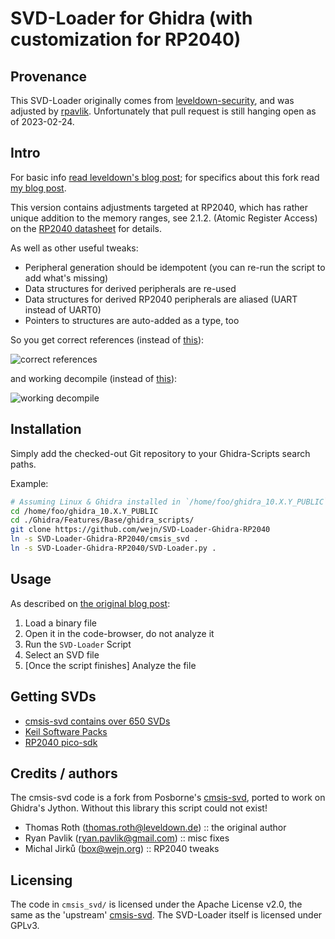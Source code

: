 # SVD-Loader for Ghidra (with customization for RP2040)

## Provenance

This SVD-Loader originally comes from [leveldown-security](https://github.com/leveldown-security/SVD-Loader-Ghidra),
and was adjusted by [rpavlik](https://github.com/rpavlik/SVD-Loader-Ghidra).
Unfortunately that pull request is still hanging open as of 2023-02-24.

## Intro

For basic info [read leveldown's blog post](https://leveldown.de/blog/svd-loader/);
for specifics about this fork read
[my blog post](https://wejn.org/2023/02/making-ghidra-svd-loader-play-nice-with-rp2040/).

This version contains adjustments targeted at RP2040, which has rather unique
addition to the memory ranges, see 2.1.2. (Atomic Register Access) on the
[RP2040 datasheet](https://datasheets.raspberrypi.com/rp2040/rp2040-datasheet.pdf)
for details.

As well as other useful tweaks:

- Peripheral generation should be idempotent (you can re-run the script to add what's missing)
- Data structures for derived peripherals are re-used
- Data structures for derived RP2040 peripherals are aliased (UART instead of UART0)
- Pointers to structures are auto-added as a type, too

So you get correct references
(instead of [this](https://wejn.org/assets/2023-rp2040-ghidra/pre-refs.png)):

![correct references](https://wejn.org/assets/2023-rp2040-ghidra/post-refs.png)

and working decompile
(instead of [this](https://wejn.org/assets/2023-rp2040-ghidra/pre-decompile.png)):

![working decompile](https://wejn.org/assets/2023-rp2040-ghidra/post-decompile.png)

## Installation

Simply add the checked-out Git repository to your Ghidra-Scripts search paths.

Example:

``` sh
# Assuming Linux & Ghidra installed in `/home/foo/ghidra_10.X.Y_PUBLIC`
cd /home/foo/ghidra_10.X.Y_PUBLIC
cd ./Ghidra/Features/Base/ghidra_scripts/
git clone https://github.com/wejn/SVD-Loader-Ghidra-RP2040
ln -s SVD-Loader-Ghidra-RP2040/cmsis_svd .
ln -s SVD-Loader-Ghidra-RP2040/SVD-Loader.py .
```

## Usage

As described on [the original blog post](https://leveldown.de/blog/svd-loader/):

1. Load a binary file
1. Open it in the code-browser, do not analyze it
1. Run the `SVD-Loader` Script
1. Select an SVD file
1. [Once the script finishes] Analyze the file

## Getting SVDs

- [cmsis-svd contains over 650 SVDs](https://github.com/posborne/cmsis-svd/)
- [Keil Software Packs](https://www.keil.com/pack)
- [RP2040 pico-sdk](https://github.com/raspberrypi/pico-sdk/tree/master/src/rp2040/hardware_regs)

## Credits / authors

The cmsis-svd code is a fork from Posborne's
[cmsis-svd](https://github.com/posborne/cmsis-svd/), ported to work on Ghidra's
Jython. Without this library this script could not exist!

- Thomas Roth (thomas.roth@leveldown.de) :: the original author
- Ryan Pavlik (ryan.pavlik@gmail.com) :: misc fixes 
- Michal Jirků (box@wejn.org) :: RP2040 tweaks

## Licensing

The code in `cmsis_svd/` is licensed under the Apache License v2.0, the same as
the 'upstream' [cmsis-svd](https://github.com/posborne/cmsis-svd/). The
SVD-Loader itself is licensed under GPLv3.
